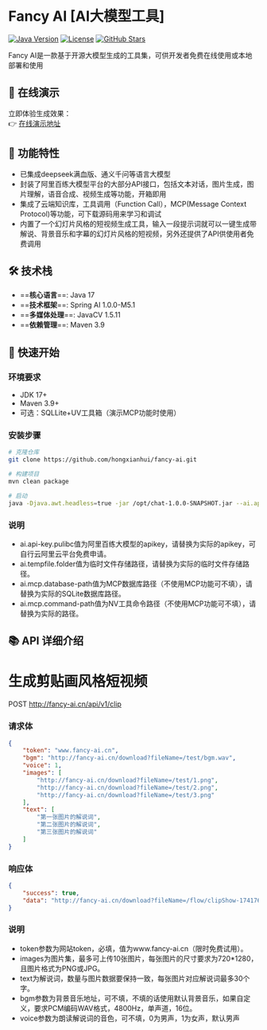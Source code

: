 # Fancy AI [AI大模型工具]

[![Java Version](https://img.shields.io/badge/Java-17%2B-orange)](https://www.oracle.com/java/)
[![License](https://img.shields.io/badge/License-MIT-blue)](https://opensource.org/licenses/MIT)
[![GitHub Stars](https://img.shields.io/github/stars/yourusername/shortvideogenerator?style=social)](https://github.com/yourusername/shortvideogenerator)

Fancy AI是一款基于开源大模型生成的工具集，可供开发者免费在线使用或本地部署和使用

## 🎥 在线演示
立即体验生成效果：  
👉 [在线演示地址](http://www.fancy-ai.cn)

## 🌟 功能特性
- 已集成deepseek满血版、通义千问等语言大模型
- 封装了阿里百练大模型平台的大部分API接口，包括文本对话，图片生成，图片理解，语音合成、视频生成等功能，开箱即用
- 集成了云端知识库，工具调用（Function Call），MCP(Message Context Protocol)等功能，可下载源码用来学习和调试
- 内置了一个幻灯片风格的短视频生成工具，输入一段提示词就可以一键生成带解说、背景音乐和字幕的幻灯片风格的短视频，另外还提供了API供使用者免费调用

## 🛠️ 技术栈
- ==&zwnj;**核心语言**&zwnj;==: Java 17
- ==&zwnj;**技术框架**&zwnj;==: Spring AI 1.0.0-M5.1
- ==&zwnj;**多媒体处理**&zwnj;==: JavaCV 1.5.11
- ==&zwnj;**依赖管理**&zwnj;==: Maven 3.9

## 🚀 快速开始

### 环境要求
- JDK 17+
- Maven 3.9+
- 可选：SQLLite+UV工具箱（演示MCP功能时使用）

### 安装步骤
```bash
# 克隆仓库
git clone https://github.com/hongxianhui/fancy-ai.git

# 构建项目
mvn clean package

# 启动
java -Djava.awt.headless=true -jar /opt/chat-1.0.0-SNAPSHOT.jar --ai.api-key.public={apikey} --ai.tempfile.folder=/opt/files/ --ai.mcp.database-path=/opt/db/test.db --ai.mcp.command-path=/root/.local/bin/uvx
```
### 说明
- ai.api-key.pulibc值为阿里百练大模型的apikey，请替换为实际的apikey，可自行云阿里云平台免费申请。
- ai.tempfile.folder值为临时文件存储路径，请替换为实际的临时文件存储路径。
- ai.mcp.database-path值为MCP数据库路径（不使用MCP功能可不填），请替换为实际的SQLite数据库路径。
- ai.mcp.command-path值为NV工具命令路径（不使用MCP功能可不填），请替换为实际的路径。

## 📚 API 详细介绍

# 生成剪贴画风格短视频
POST http://fancy-ai.cn/api/v1/clip

### 请求体
```json
{
    "token": "www.fancy-ai.cn",
    "bgm": "http://fancy-ai.cn/download?fileName=/test/bgm.wav",
    "voice": 1,
    "images": [
        "http://fancy-ai.cn/download?fileName=/test/1.png",
        "http://fancy-ai.cn/download?fileName=/test/2.png",
        "http://fancy-ai.cn/download?fileName=/test/3.png"
    ],
    "text": [
        "第一张图片的解说词",
        "第二张图片的解说词",
        "第三张图片的解说词"
    ]
}
```
### 响应体
```json
{
    "success": true,
    "data": "http://fancy-ai.cn/download?fileName=/flow/clipShow-1741764782751.mp4"
}
```
### 说明
- token参数为网站token，必填，值为www.fancy-ai.cn（限时免费试用）。
- images为图片集，最多可上传10张图片，每张图片的尺寸要求为720*1280，且图片格式为PNG或JPG。
- text为解说词，数量与图片数据要保持一致，每张图片对应解说词最多30个字。
- bgm参数为背景音乐地址，可不填，不填的话使用默认背景音乐，如果自定义，要求PCM编码WAV格式，4800Hz，单声道，16位。
- voice参数为朗读解说词的音色，可不填，0为男声，1为女声，默认男声